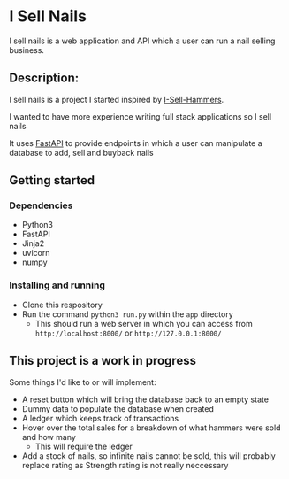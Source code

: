 # I Sell Nails

I sell nails is a web application and API which a user can run a nail selling business.

## Description:

I sell nails is a project I started inspired by [I-Sell-Hammers](https://github.com/tarang5757/I-Sell-Hammers).

I wanted to have more experience writing full stack applications so I sell nails

It uses [FastAPI](https://fastapi.tiangolo.com/) to provide endpoints in which a user can manipulate a database to add, sell and buyback nails


## Getting started

### Dependencies

* Python3
* FastAPI
* Jinja2
* uvicorn
* numpy

### Installing and running

* Clone this respository
* Run the command `python3 run.py` within the `app` directory
    * This should run a web server in which you can access from `http://localhost:8000/` or `http://127.0.0.1:8000/`


## This project is a work in progress

Some things I'd like to or will implement:

* A reset button which will bring the database back to an empty state
* Dummy data to populate the database when created
* A ledger which keeps track of transactions
* Hover over the total sales for a breakdown of what hammers were sold and how many
    * This will require the ledger
* Add a stock of nails, so infinite nails cannot be sold, this will probably replace rating as Strength rating is not really neccessary